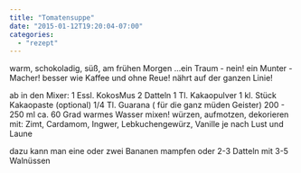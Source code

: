 ```yaml
---
title: "Tomatensuppe"
date: "2015-01-12T19:20:04-07:00"
categories:
  - "rezept"
---
```


warm, schokoladig, süß, am frühen Morgen ...ein Traum  - nein!
ein Munter - Macher!
besser wie Kaffee und ohne Reue!
nährt auf der ganzen Linie!

ab in den Mixer:
1 Essl. KokosMus
2 Datteln
1 Tl. Kakaopulver
1 kl. Stück Kakaopaste (optional)
1/4 Tl. Guarana ( für die ganz müden Geister)
200 - 250 ml ca. 60 Grad warmes Wasser
mixen!
würzen, aufmotzen, dekorieren mit:
Zimt, Cardamom, Ingwer,  Lebkuchengewürz, Vanille je nach Lust und Laune

dazu kann man eine oder zwei Bananen mampfen
oder 2-3 Datteln mit  3-5 Walnüssen
